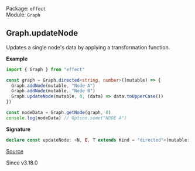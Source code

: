 Package: `effect`<br />
Module: `Graph`<br />

## Graph.updateNode

Updates a single node's data by applying a transformation function.

**Example**

```ts
import { Graph } from "effect"

const graph = Graph.directed<string, number>((mutable) => {
  Graph.addNode(mutable, "Node A")
  Graph.addNode(mutable, "Node B")
  Graph.updateNode(mutable, 0, (data) => data.toUpperCase())
})

const nodeData = Graph.getNode(graph, 0)
console.log(nodeData) // Option.some("NODE A")
```

**Signature**

```ts
declare const updateNode: <N, E, T extends Kind = "directed">(mutable: MutableGraph<N, E, T>, index: NodeIndex, f: (data: N) => N) => void
```

[Source](https://github.com/Effect-TS/effect/tree/main/packages/effect/src/Graph.ts#L720)

Since v3.18.0